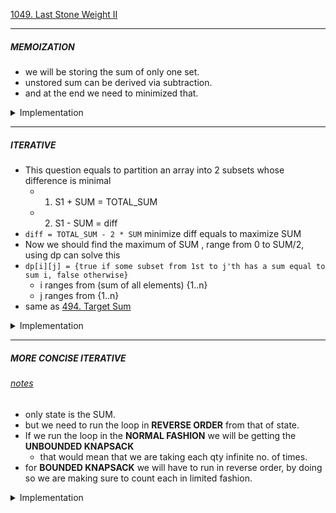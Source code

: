 [1049. Last Stone Weight II ](https://leetcode.com/problems/last-stone-weight-ii/)

<hr>

##### MEMOIZATION

- we will be storing the sum of only one set.
- unstored sum can be derived via subtraction.
- and at the end we need to minimized that.

<details>
<summary> Implementation </summary>

```cpp
class Solution {
    public:
    int n;
    vector<vector<int>> dp;
    vector<int> arr;
    int totalSum;
    int fun(int i, int sum) {
        if (i == n) {
            return abs((totalSum - sum) - sum);
        }

        int &ans = dp[i][sum];
        if (ans == -1) {
            ans = min(fun(i + 1, sum + arr[i]), fun(i + 1, sum));
        }
        return ans;

    }
    int lastStoneWeightII(vector<int>& stones) {
        this->arr = stones;
        this->n = stones.size();
        this->totalSum = accumulate(arr.begin(), arr.end(), 0);
        this->dp.resize(n + 1, vector<int>(totalSum + 1, -1));

        return fun(0, 0);
    }
};
```

</details>

<hr>

##### ITERATIVE

- This question equals to partition an array into 2 subsets whose difference is minimal
  - 1. S1 + SUM = TOTAL_SUM
  - 2. S1 - SUM = diff
- `diff = TOTAL_SUM - 2 * SUM` minimize diff equals to maximize SUM
- Now we should find the maximum of SUM , range from 0 to SUM/2, using dp can solve this
- `dp[i][j] = {true if some subset from 1st to j'th has a sum equal to sum i, false otherwise}`
  - i ranges from (sum of all elements) {1..n}
  - j ranges from {1..n}
- same as [494. Target Sum](https://leetcode.com/problems/target-sum/)

<details>
<summary> Implementation </summary>

```cpp
class Solution {
public:
    int lastStoneWeightII(vector<int>& stones) {
        int n = stones.size();
        int total_sum = accumulate(stones.begin(), stones.end(), 0);
        int half = total_sum / 2 + (total_sum%2 != 0);

        vector<vector<int>> dp(n + 1, vector<int>(half + 1, 0));
        dp[0][0] = 1;

        int curr_sum = 0;
        for (int i = 1; i <= n; i++) {
            for (int sum = 0; sum <= half; sum++) {
                dp[i][sum] = dp[i - 1][sum];
                if (sum >= stones[i - 1]) {
                    if (dp[i][sum] < dp[i - 1][sum - stones[i - 1]]) {
                        curr_sum = max(curr_sum, sum);
                        dp[i][sum] = dp[i - 1][sum - stones[i - 1]];
                    }
                }
            }
        }

        return abs(total_sum - 2 * curr_sum);
    }
};

```

</details>

<hr>

##### MORE CONCISE ITERATIVE

###### [notes](/notes/dp/bounded_vs_unbounded_knapsack.md)

- only state is the SUM.
- but we need to run the loop in **REVERSE ORDER** from that of state.
- If we run the loop in the **NORMAL FASHION** we will be getting the **UNBOUNDED KNAPSACK**
  - that would mean that we are taking each qty infinite no. of times.
- for **BOUNDED KNAPSACK** we will have to run in reverse order, by doing so we are making sure to count each in limited fashion.

<details>
<summary> Implementation </summary>

```cpp
class Solution {
public:
    int lastStoneWeightII(vector<int>& stones) {
        int n = stones.size();
        int total_sum = accumulate(stones.begin(), stones.end(), 0);
        int half = total_sum / 2 + (total_sum%2 != 0);

        vector<int> dp(half + 1, 0);
        dp[0] = 1;

        int curr_sum = 0;
        for (int i = 1; i <= n; i++) {
            for (int sum = half; sum >= 0; sum --) {
                if (sum >= stones[i - 1]) {
                    dp[sum] += dp[sum - stones[i - 1]];
                    if (dp[sum]) {
                        curr_sum = max(curr_sum, sum);
                    }
                }
            }
        }

        return abs(total_sum - 2 * curr_sum);
    }
};
```

</details>
